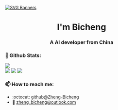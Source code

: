 [![SVG Banners](https://svg-banners.vercel.app/api?type=origin&text1=Welcom💖&width=1000&height=400)](https://github.com/Akshay090/svg-banners)

<h1 align="center">I'm Bicheng</h1>
<h3 align="center">A AI developer from China</h3>

### 🌈 Github Stats:
<a href="https://count.getloli.com"><img align="center" src="https://count.getloli.com/get/@Bicheng?theme=rule34"></a><br>
<img src = "https://github-readme-stats.vercel.app/api?username=Bicheng&bg_color=30,e96443,904e95&title_color=fff&text_color=fff">
<img src = "http://github-readme-streak-stats.herokuapp.com?user=Bicheng&theme=dracula">
<img src = "https://github-profile-summary-cards.vercel.app/api/cards/profile-details?username=Bicheng&theme=monokai">

### 📫 How to reach me:
- :octocat: [github@Zheng-Bicheng](https://github.com/Zheng-Bicheng)
- :email: [zheng_bicheng@outlook.com](mailto:zheng_bicheng@outlook.com)



<!--
**xihuanxiaorang/xihuanxiaorang** is a ✨ _special_ ✨ repository because its `README.md` (this file) appears on your GitHub profile.

Here are some ideas to get you started:

- 🔭 I’m currently working on ...
- 🌱 I’m currently learning ...
- 👯 I’m looking to collaborate on ...
- 🤔 I’m looking for help with ...
- 💬 Ask me about ...
- 📫 How to reach me: ...
- 😄 Pronouns: ...
- ⚡ Fun fact: ...
-->
